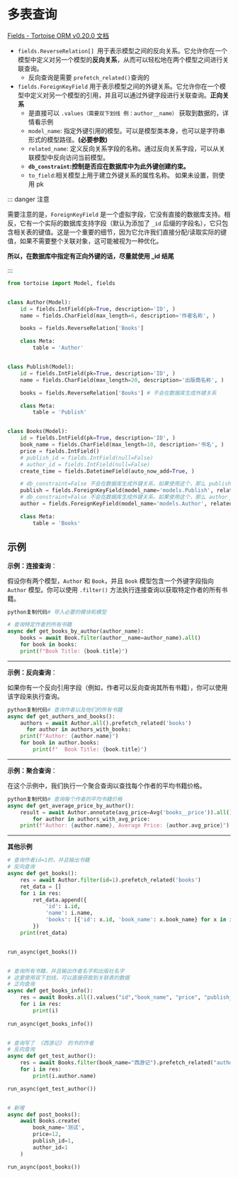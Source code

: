 # 多表查询

[Fields - Tortoise ORM v0.20.0 文档](https://tortoise.github.io/fields.html?h=foreignkeyfield#module-tortoise.fields.relational)

- `fields.ReverseRelation[] `用于表示模型之间的反向关系。它允许你在一个模型中定义对另一个模型的**反向关系**，从而可以轻松地在两个模型之间进行关联查询。
  - 反向查询是需要 `prefetch_related()`查询的
- `fields.ForeignKeyField` 用于表示模型之间的外键关系。它允许你在一个模型中定义对另一个模型的引用，并且可以通过外键字段进行关联查询。**正向关系**
  - 是直接可以 `.values（需要双下划线 例：author__name）` 获取到数据的，详情看示例
  - `model_name`: 指定外键引用的模型。可以是模型类本身，也可以是字符串形式的模型路径。**(必要参数)**
  - `related_name`: 定义反向关系字段的名称。通过反向关系字段，可以从关联模型中反向访问当前模型。
  - **`db_constraint`:控制是否应在数据库中为此外键创建约束。**
  - `to_field`:相关模型上用于建立外键关系的属性名称。 如果未设置，则使用 pk

::: danger 注意

需要注意的是，`ForeignKeyField` 是一个虚拟字段，它没有直接的数据库支持。相反，它有一个实际的数据库支持字段（默认为添加了 `_id` 后缀的字段名），它只包含相关表的键值。这是一个重要的细节，因为它允许我们直接分配/读取实际的键值，如果不需要整个关联对象，这可能被视为一种优化。

**所以，在数据库中指定有正向外键的话，尽量就使用 _id 结尾**

:::

```python {8,18,33,35}
from tortoise import Model, fields


class Author(Model):
    id = fields.IntField(pk=True, description='ID', )
    name = fields.CharField(max_length=6, description='作者名称', )

    books = fields.ReverseRelation['Books']

    class Meta:
        table = 'Author'


class Publish(Model):
    id = fields.IntField(pk=True, description='ID', )
    name = fields.CharField(max_length=20, description='出版商名称', )

    books = fields.ReverseRelation['Books'] # 不会在数据库生成外键关系

    class Meta:
        table = 'Publish'


class Books(Model):
    id = fields.IntField(pk=True, description='ID', )
    book_name = fields.CharField(max_length=10, description='书名', )
    price = fields.IntField()
    # publish_id = fields.IntField(null=False)
    # author_id = fields.IntField(null=False)
    create_time = fields.DatetimeField(auto_now_add=True, )

    # db_constraint=False 不会在数据库生成外键关系，如果使用这个，那么 publish_id 需要删除。数据库中的不要删除！而且新增时候，还是使用 publish_id 字段
    publish = fields.ForeignKeyField(model_name='models.Publish', related_name='books',db_constraint=False, description='出版社', )
    # db_constraint=False 不会在数据库生成外键关系，如果使用这个，那么 author_id 需要删除。数据库中的不要删除！而且新增时候，还是使用 author_id 字段
    author = fields.ForeignKeyField(model_name='models.Author', related_name='books',db_constraint=False, description='作者名称')

    class Meta:
        table = 'Books'

```



## 示例



**示例：连接查询**：

假设你有两个模型，`Author` 和 `Book`，并且 `Book` 模型包含一个外键字段指向 `Author` 模型。你可以使用 `.filter()` 方法执行连接查询以获取特定作者的所有书籍。

```python {3}
python复制代码# 导入必要的模块和模型

# 查询特定作者的所有书籍
async def get_books_by_author(author_name):
    books = await Book.filter(author__name=author_name).all()
    for book in books:
    print(f"Book Title: {book.title}")
```

---

**示例：反向查询**：

如果你有一个反向引用字段（例如，作者可以反向查询其所有书籍），你可以使用该字段来执行查询。

```python {3}
python复制代码# 查询作者以及他们的所有书籍
async def get_authors_and_books():
    authors = await Author.all().prefetch_related('books')
	  for author in authors_with_books:
    print(f"Author: {author.name}")
    for book in author.books:
        print(f"  Book Title: {book.title}")
```

---

**示例：聚合查询**：

在这个示例中，我们执行一个聚合查询以查找每个作者的平均书籍价格。

```python {3}
python复制代码# 查询每个作者的平均书籍价格
async def get_average_price_by_author():
    result = await Author.annotate(avg_price=Avg('books__price')).all()
		for author in authors_with_avg_price:
    print(f"Author: {author.name}, Average Price: {author.avg_price}")
```



---

**其他示例**

``` python
# 查询作者id=1的，并且输出书籍
# 反向查询
async def get_books():
    res = await Author.filter(id=1).prefetch_related('books')
    ret_data = []
    for i in res:
        ret_data.append({
            'id': i.id,
            'name': i.name,
            'books': [{'id': x.id, 'book_name': x.book_name} for x in i.books]
        })
    print(ret_data)


run_async(get_books())


# 查询所有书籍，并且输出作者名字和出版社名字
# 这里使用双下划线，可以直接获取到关联表的数据
# 正向查询
async def get_books_info():
    res = await Books.all().values("id","book_name", "price", "publish__name", "author__name")
    for i in res:
        print(i)
        
run_async(get_books_info())


# 查询写了 《西游记》 的书的作者
# 反向查询
async def get_test_author():
    res = await Books.filter(book_name="西游记").prefetch_related("author")
    for i in res:
        print(i.author.name)

run_async(get_test_author())


# 新增
async def post_books():
    await Books.create(
        book_name='测试',
        price=12,
        publish_id=1,
        author_id=1
    )

run_async(post_books())
```
